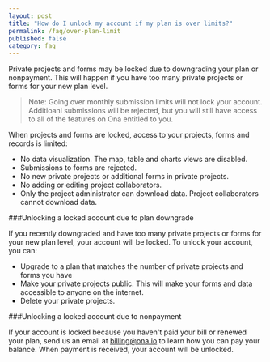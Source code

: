 ```yaml
---
layout: post
title: "How do I unlock my account if my plan is over limits?"
permalink: /faq/over-plan-limit
published: false
category: faq
---
```


Private projects and forms may be locked due to downgrading your plan or nonpayment. This will happen if you have too many private projects or forms for your new plan level. 

> Note: Going over monthly submission limits will not lock your account. Additioanl submissions will be rejected, but you will still have access to all of the features on Ona entitled to you.

When projects and forms are locked, access to your projects, forms and records is limited:

- No data visualization. The map, table and charts views are disabled.
- Submissions to forms are rejected.
- No new private projects or additional forms in private projects.
- No adding or editing project collaborators.
- Only the project administrator can download data. Project collaborators cannot download data.

###Unlocking a locked account due to plan downgrade

If you recently downgraded and have too many private projects or forms for your new plan level, your account will be locked. To unlock your account, you can:
- Upgrade to a plan that matches the number of private projects and forms you have
- Make your private projects public. This will make your forms and data accessible to anyone on the internet.
- Delete your private projects.


###Unlocking a locked account due to nonpayment

If your account is locked because you haven't paid your bill or renewed your plan, send us an email at billing@ona.io to learn how you can pay your balance. When payment is received, your account will be unlocked.